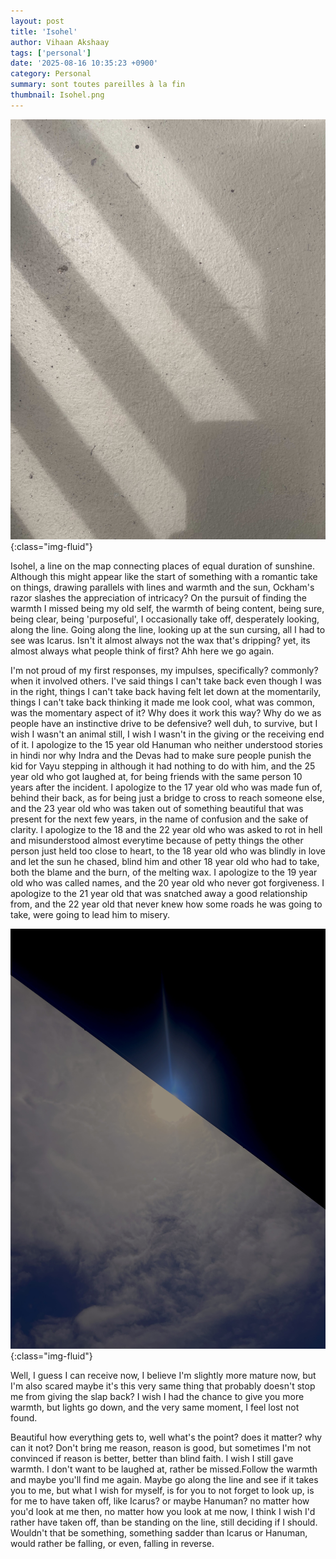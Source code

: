 ```yaml
---
layout: post
title: 'Isohel'
author: Vihaan Akshaay
tags: ['personal']
date: '2025-08-16 10:35:23 +0900'
category: Personal
summary: sont toutes pareilles à la fin
thumbnail: Isohel.png
---
```


![](/assets/img/posts/Isohel.jpg){:class="img-fluid"}

Isohel, a line on the map connecting places of equal duration of sunshine. Although this might appear like the start of something with a romantic take on things, drawing parallels with lines and warmth and the sun, Ockham's razor slashes the appreciation of intricacy? On the pursuit of finding the warmth I missed being my old self, the warmth of being content, being sure, being clear, being 'purposeful', I occasionally take off, desperately looking, along the line. Going along the line, looking up at the sun cursing, all I had to see was Icarus. Isn't it almost always not the wax that's dripping? yet, its almost always what people think of first? Ahh here we go again.

I'm not proud of my first responses, my impulses, specifically? commonly? when it involved others. I've said things I can't take back even though I was in the right, things I can't take back having felt let down at the momentarily, things I can't take back thinking it made me look cool, what was common, was the momentary aspect of it? Why does it work this way? Why do we as people have an instinctive drive to be defensive? well duh, to survive, but I wish I wasn't an animal still, I wish I wasn't in the giving or the receiving end of it. I apologize to the 15 year old Hanuman who neither understood stories in hindi nor why Indra and the Devas had to make sure people punish the kid for Vayu stepping in although it had nothing to do with him, and the 25 year old who got laughed at, for being friends with the same person 10 years after the incident. I apologize to the 17 year old who was made fun of, behind their back, as for being just a bridge to cross to reach someone else, and the 23 year old who was taken out of something beautiful that was present for the next few years, in the name of confusion and the sake of clarity. I apologize to the 18 and the 22 year old who was asked to rot in hell and misunderstood almost everytime because of petty things the other person just held too close to heart, to the 18 year old who was blindly in love and let the sun he chased, blind him and other 18 year old who had to take, both the blame and the burn, of the melting wax. I apologize to the 19 year old who was called names, and the 20 year old who never got forgiveness. I apologize to the 21 year old that was snatched away a good relationship from, and the 22 year old that never knew how some roads he was going to take, were going to lead him to misery. 

![](/assets/img/posts/Icarus.jpg){:class="img-fluid"}

Well, I guess I can receive now, I believe I'm slightly more mature now, but I'm also scared maybe it's this very same thing that probably doesn't stop me from giving the slap back? I wish I had the chance to give you more warmth, but lights go down, and the very same moment, I feel lost not found. 

Beautiful how everything gets to, well what's the point? does it matter? why can it not? Don't bring me reason, reason is good, but sometimes I'm not convinced if reason is better, better than blind faith. I wish I still gave warmth. I don't want to be laughed at, rather be missed.Follow the warmth and maybe you'll find me again. Maybe go along the line and see if it takes you to me, but what I wish for myself, is for you to not forget to look up, is for me to have taken off, like Icarus? or maybe Hanuman? no matter how you'd look at me then, no matter how you look at me now, I think I wish I'd rather have taken off, than be standing on the line, still deciding if I should. Wouldn't that be something, something sadder than Icarus or Hanuman, would rather be falling, or even, falling in reverse.